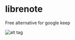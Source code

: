 # librenote
Free alternative for google keep

![alt tag](https://raw.githubusercontent.com/rajanand02/librenote/master/public/images/LibreNote.png)
